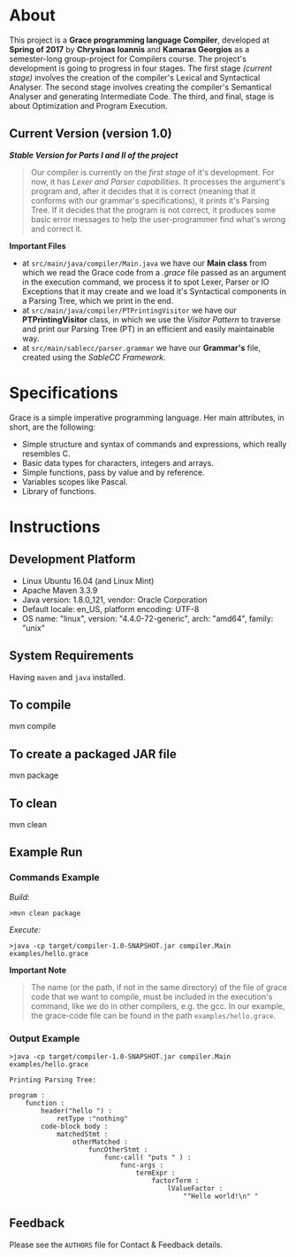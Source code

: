 # About

  This project is a **Grace programming language Compiler**, developed at **Spring of 2017** by
  **Chrysinas Ioannis** and **Kamaras Georgios** as a semester-long group-project for Compilers course.
  The project's development is going to progress in four stages. The first stage _(current stage)_ involves
  the creation of the compiler's Lexical and Syntactical Analyser. The second stage involves creating the
  compiler's Semantical Analyser and generating Intermediate Code. The third, and final, stage is about
  Optimization and Program Execution.

## Current Version (version 1.0)

  ***Stable Version for Parts I and II of the project***
  >Our compiler is currently on the *first stage* of it's development. For now, it has *Lexer and Parser capabilities*.
  It processes the argument's program and, after it decides that it is correct (meaning that it conforms with our grammar's
  specifications), it prints it's Parsing Tree. If it decides that the program is not correct, it produces some
  basic error messages to help the user-programmer find what's wrong and correct it.
  
  **Important Files**
  * at ```src/main/java/compiler/Main.java``` we have our **Main class** from which we read the Grace code from a
  *.grace* file passed as an argument in the execution command, we process it to spot Lexer, Parser or IO Exceptions
  that it may create and we load it's Syntactical components in a Parsing Tree, which we print in the end.
  * at ```src/main/java/compiler/PTPrintingVisitor``` we have our **PTPrintingVisitor** class, in which
  we use the *Visitor Pattern* to traverse and print our Parsing Tree (PT) in an efficient and easily maintainable way.
  * at ```src/main/sablecc/parser.grammar``` we have our **Grammar's** file, created using the *SableCC Framework*.

# Specifications

  Grace is a simple imperative programming language. Her main attributes, in short, are the following:
  * Simple structure and syntax of commands and expressions, which really resembles C.
  * Basic data types for characters, integers and arrays.
  * Simple functions, pass by value and by reference.
  * Variables scopes like Pascal.
  * Library of functions.

# Instructions

## Development Platform

   * Linux Ubuntu 16.04 (and Linux Mint)
   * Apache Maven 3.3.9
   * Java version: 1.8.0_121, vendor: Oracle Corporation
   * Default locale: en_US, platform encoding: UTF-8
   * OS name: "linux", version: "4.4.0-72-generic", arch: "amd64", family: "unix"

## System Requirements

   Having ```maven``` and ```java``` installed.

## To compile

   mvn compile

## To create a packaged JAR file

   mvn package

## To clean

   mvn clean
   
## Example Run

### Commands Example

   *Build:*
   
   ```>mvn clean package```
   
   *Execute:*
   
   ```>java -cp target/compiler-1.0-SNAPSHOT.jar compiler.Main examples/hello.grace```
    
   **Important Note**
   >The name (or the path, if not in the same directory) of the file of grace code that we want to compile, must be included in the execution's command, like we do in other compilers, e.g. the gcc. In our example, the grace-code file can be found in the path ```examples/hello.grace```.
   
### Output Example

   ```
   >java -cp target/compiler-1.0-SNAPSHOT.jar compiler.Main examples/hello.grace 
   
   Printing Parsing Tree:
   
   program :
       function :
           header("hello ") :
               retType :"nothing"
           code-block body :
               matchedStmt :
                   otherMatched :
                       funcOtherStmt :
                           func-call( "puts " ) :
                               func-args :
                                   termExpr :
                                       factorTerm :
                                           lValueFactor :
                                               ""Hello world!\n" "
   ```

## Feedback

  Please see the ```AUTHORS``` file for Contact & Feedback details.